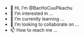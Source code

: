 - 👋 Hi, I’m @BacHoCuuPikachu
- 👀 I’m interested in ...
- 🌱 I’m currently learning ...
- 💞️ I’m looking to collaborate on ...
- 📫 How to reach me ...

<!---
BacHoCuuPikachu/BacHoCuuPikachu is a ✨ special ✨ repository because its `README.md` (this file) appears on your GitHub profile.
You can click the Preview link to take a look at your changes.
--->
